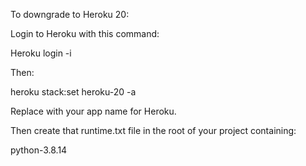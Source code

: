 To downgrade to Heroku 20:

Login to Heroku with this command:

Heroku login -i

Then:

heroku stack:set heroku-20 -a <app name>

Replace <app name> with your app name for Heroku.

Then create that runtime.txt file in the root of your project containing:

python-3.8.14